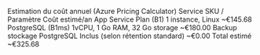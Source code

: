 Estimation du coût annuel (Azure Pricing Calculator)
Service	SKU / Paramètre	Coût estimé/an
App Service Plan (B1)	1 instance, Linux	~€145.68
PostgreSQL (B1ms)	1vCPU, 1 Go RAM, 32 Go storage	~€180.00
Backup stockage PostgreSQL	Inclus (selon rétention standard)	~€0.00
Total estimé		~€325.68